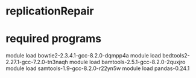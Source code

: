 # replicationRepair

# required programs

module load bowtie2-2.3.4.1-gcc-8.2.0-dqmpp4a
module load bedtools2-2.27.1-gcc-7.2.0-tn3naqh
module load bamtools-2.5.1-gcc-8.2.0-2quxjro
module load samtools-1.9-gcc-8.2.0-r22yn5w
module load pandas-0.24.1